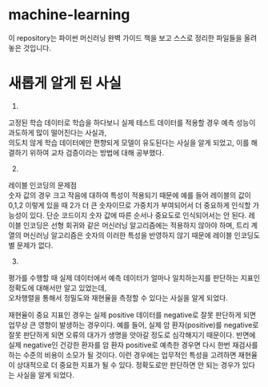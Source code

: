 # machine-learning

이 repository는 파이썬 머신러닝 완벽 가이드 책을 보고 스스로 정리한 파일들을 올려놓은 것입니다. 

# 새롭게 알게 된 사실

1.  
 고정된 학습 데이터로 학습을 하다보니 실제 테스트 데이터를 적용할 경우 예측 성능이 과도하게 많이 떨어진다는 사실과,  
의도치 않게 학습 데이터에만 편향되게 모델이 유도된다는 사실을 알게 되었고, 이를 해결하기 위하여 교차 검증이라는 방법에 대해 공부했다.  

2.  
레이블 인코딩의 문제점  
 숫자 값의 경우 크고 작음에 대하여 특성이 적용되기 때문에 예를 들어 레이블의 값이 0,1,2 이렇게 있을 때 2가 더 큰 숫자이므로 가중치가 부여되어서 더 중요하게 인식할 가능성이 있다. 단순 코드이지 숫자 값에 따른 순서나 중요도로 인식되어서는 안 된다. 레이블 인코딩은 선형 회귀와 같은 머신러닝 알고리즘에는 적용하지 않아야 하며, 트리 계열의 머신러닝 알고리즘은 숫자의 이러한 특성을 반영하지 않기 때문에 레이블 인코딩도 별 문제가 없다.
  
3.  
평가를 수행할 때 실제 데이터에서 예측 데이터가 얼마나 일치하는지를 판단하는 지표인 정확도에 대해서만 알고 있었는데,  
오차행렬을 통해서 정밀도와 재현율을 측정할 수 있다는 사실을 알게 되었다.  
  
재현율이 중요 지표인 경우는 실제 positive 데이터를 negative로 잘못 판단하게 되면 업무상 큰 영향이 발생하는 경우이다. 
예를 들어, 실제 암 환자(positive)를 negative로 잘못 판단하게 되면 오류의 대가가 생명을 앗아갈 정도로 심각해지기 때문이다. 반면에 실제 negative인 건강한 환자를 암 환자 positive로 예측한 경우면 다시 한번 재검사를 하는 수준의 비용이 소모가 될 것이다. 이런 경우에는 업무적인 특성을 고려하면 재현율이 상대적으로 더 중요한 지표가 될 수 있다. 정확도로만 판단하면 안 되는 경우가 있다는 사실을 알게 되었다. 
